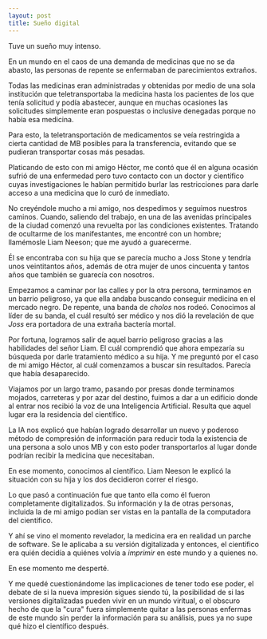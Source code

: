 ```yaml
---
layout: post
title: Sueño digital
---
```


Tuve un sueño muy intenso.

En un mundo en el caos de una demanda de medicinas que no se da abasto, las personas de repente se enfermaban de parecimientos extraños.

Todas las medicinas eran administradas y obtenidas por medio de una sola institución que teletransportaba la medicina hasta los pacientes de los que tenía solicitud y podía abastecer, aunque en muchas ocasiones las solicitudes simplemente eran pospuestas o inclusive denegadas porque no había esa medicina.

Para esto, la teletransportación de medicamentos se veía restringida a cierta cantidad de MB posibles para la transferencia, evitando que se pudieran transportar cosas más pesadas.

Platicando de esto con mi amigo Héctor, me contó que él en alguna ocasión sufrió de una enfermedad pero tuvo contacto con un doctor y científico cuyas investigaciones le habían permitido burlar las restricciones para darle acceso a una medicina que lo curó de inmediato.

No creyéndole mucho a mi amigo, nos despedimos y seguimos nuestros caminos. Cuando, saliendo del trabajo, en una de las avenidas principales de la ciudad comenzó una revuelta por las condiciones existentes. Tratando de ocultarme de los manifestantes, me encontré con un hombre; llamémosle Liam Neeson; que me ayudó a guarecerme.

Él se encontraba con su hija que se parecía mucho a Joss Stone y tendría unos veintitantos años, además de otra mujer de unos cincuenta y tantos años que también se guarecía con nosotros.

Empezamos a caminar por las calles y por la otra persona, terminamos en un barrio peligroso, ya que ella andaba buscando conseguir medicina en el mercado negro. De repente, una banda de _cholos_ nos rodeó. Conocimos al líder de su banda, el cuál resultó ser médico y nos dió la revelación de que _Joss_ era portadora de una extraña bactería mortal.

Por fortuna, logramos salir de aquel barrio peligroso gracias a las habilidades del señor Liam. El cuál comprendió que ahora empezaría su búsqueda por darle tratamiento médico a su hija. Y me preguntó por el caso de mi amigo Héctor, al cuál comenzamos a buscar sin resultados. Parecía que había desaparecido.

Viajamos por un largo tramo, pasando por presas donde terminamos mojados, carreteras y por azar del destino, fuimos a dar a un edificio donde al entrar nos recibió la voz de una Inteligencia Artificial. Resulta que aquel lugar era la residencia del científico.

La IA nos explicó que habían logrado desarrollar un nuevo y poderoso método de compresión de información para reducir toda la existencia de una persona a solo unos MB y con esto poder transportarlos al lugar donde podrían recibir la medicina que necesitaban.

En ese momento, conocimos al científico. Liam Neeson le explicó la situación con su hija y los dos decidieron correr el riesgo.

Lo que pasó a continuación fue que tanto ella como él fueron completamente digitalizados. Su información y la de otras personas, incluida la de mi amigo podían ser vistas en la pantalla de la computadora del científico.

Y ahí se vino el momento revelador, la medicina era en realidad un parche de software. Se le aplicaba a su versión digitalizada y entonces, el científico era quién decidía a quiénes volvía a _imprimir_ en este mundo y a quienes no.

En ese momento me desperté.

Y me quedé cuestionándome las implicaciones de tener todo ese poder, el debate de si la nueva impresión sigues siendo tú, la posibilidad de si las versiones digitalizadas pueden vivir en un mundo viritual, o el obscuro hecho de que la "cura" fuera simplemente quitar a las personas enfermas de este mundo sin perder la información para su análisis, pues ya no supe qué hizo el científico después.
